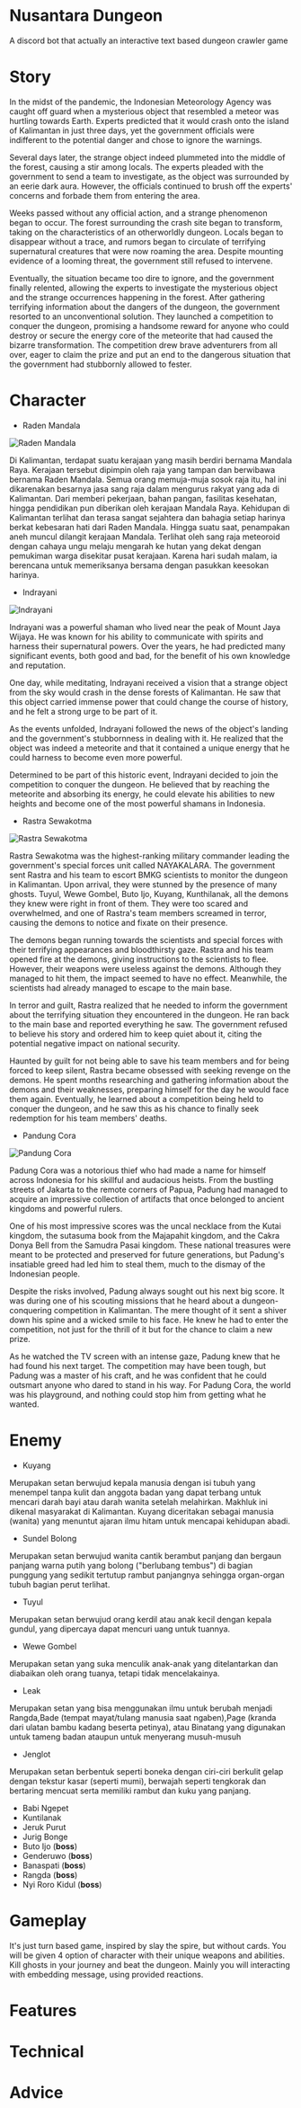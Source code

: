 # Nusantara Dungeon
A discord bot that actually an interactive text based dungeon crawler game 

# Story
In the midst of the pandemic, the Indonesian Meteorology Agency was caught off guard when a mysterious object that resembled a meteor was hurtling towards Earth. Experts predicted that it would crash onto the island of Kalimantan in just three days, yet the government officials were indifferent to the potential danger and chose to ignore the warnings.

Several days later, the strange object indeed plummeted into the middle of the forest, causing a stir among locals. The experts pleaded with the government to send a team to investigate, as the object was surrounded by an eerie dark aura. However, the officials continued to brush off the experts' concerns and forbade them from entering the area.

Weeks passed without any official action, and a strange phenomenon began to occur. The forest surrounding the crash site began to transform, taking on the characteristics of an otherworldly dungeon. Locals began to disappear without a trace, and rumors began to circulate of terrifying supernatural creatures that were now roaming the area. Despite mounting evidence of a looming threat, the government still refused to intervene.

Eventually, the situation became too dire to ignore, and the government finally relented, allowing the experts to investigate the mysterious object and the strange occurrences happening in the forest. After gathering terrifying information about the dangers of the dungeon, the government resorted to an unconventional solution. They launched a competition to conquer the dungeon, promising a handsome reward for anyone who could destroy or secure the energy core of the meteorite that had caused the bizarre transformation. The competition drew brave adventurers from all over, eager to claim the prize and put an end to the dangerous situation that the government had stubbornly allowed to fester.

# Character
- Raden Mandala

![Raden Mandala](asset/character/Raden%20Mandala.jpg)

Di Kalimantan, terdapat suatu kerajaan yang masih berdiri bernama Mandala Raya. Kerajaan tersebut dipimpin oleh raja yang tampan dan berwibawa bernama Raden Mandala. Semua orang memuja-muja sosok raja itu, hal ini dikarenakan besarnya jasa sang raja dalam mengurus rakyat yang ada di Kalimantan. Dari memberi pekerjaan, bahan pangan, fasilitas kesehatan, hingga pendidikan pun diberikan oleh kerajaan Mandala Raya. Kehidupan di Kalimantan terlihat dan terasa sangat sejahtera dan bahagia setiap harinya berkat kebesaran hati dari Raden Mandala. Hingga suatu saat, penampakan aneh muncul dilangit kerajaan Mandala. Terlihat oleh sang raja meteoroid dengan cahaya ungu melaju mengarah ke hutan yang dekat dengan pemukiman warga disekitar pusat kerajaan. Karena hari sudah malam, ia berencana untuk memeriksanya bersama dengan pasukkan keesokan harinya.

- Indrayani

![Indrayani](asset/character/Indrayani.jpg)

Indrayani was a powerful shaman who lived near the peak of Mount Jaya Wijaya. He was known for his ability to communicate with spirits and harness their supernatural powers. Over the years, he had predicted many significant events, both good and bad, for the benefit of his own knowledge and reputation.

One day, while meditating, Indrayani received a vision that a strange object from the sky would crash in the dense forests of Kalimantan. He saw that this object carried immense power that could change the course of history, and he felt a strong urge to be part of it.

As the events unfolded, Indrayani followed the news of the object's landing and the government's stubbornness in dealing with it. He realized that the object was indeed a meteorite and that it contained a unique energy that he could harness to become even more powerful.

Determined to be part of this historic event, Indrayani decided to join the competition to conquer the dungeon. He believed that by reaching the meteorite and absorbing its energy, he could elevate his abilities to new heights and become one of the most powerful shamans in Indonesia.
- Rastra Sewakotma

![Rastra Sewakotma](asset/character/Raider.jpg)

Rastra Sewakotma was the highest-ranking military commander leading the government's special forces unit called NAYAKALARA. The government sent Rastra and his team to escort BMKG scientists to monitor the dungeon in Kalimantan. Upon arrival, they were stunned by the presence of many ghosts. Tuyul, Wewe Gombel, Buto Ijo, Kuyang, Kunthilanak, all the demons they knew were right in front of them. They were too scared and overwhelmed, and one of Rastra's team members screamed in terror, causing the demons to notice and fixate on their presence.

The demons began running towards the scientists and special forces with their terrifying appearances and bloodthirsty gaze. Rastra and his team opened fire at the demons, giving instructions to the scientists to flee. However, their weapons were useless against the demons. Although they managed to hit them, the impact seemed to have no effect. Meanwhile, the scientists had already managed to escape to the main base.

In terror and guilt, Rastra realized that he needed to inform the government about the terrifying situation they encountered in the dungeon. He ran back to the main base and reported everything he saw. The government refused to believe his story and ordered him to keep quiet about it, citing the potential negative impact on national security.

Haunted by guilt for not being able to save his team members and for being forced to keep silent, Rastra became obsessed with seeking revenge on the demons. He spent months researching and gathering information about the demons and their weaknesses, preparing himself for the day he would face them again. Eventually, he learned about a competition being held to conquer the dungeon, and he saw this as his chance to finally seek redemption for his team members' deaths.

- Pandung Cora

![Pandung Cora](asset/character/Maling.jpg)

Padung Cora was a notorious thief who had made a name for himself across Indonesia for his skillful and audacious heists. From the bustling streets of Jakarta to the remote corners of Papua, Padung had managed to acquire an impressive collection of artifacts that once belonged to ancient kingdoms and powerful rulers.

One of his most impressive scores was the uncal necklace from the Kutai kingdom, the sutasuma book from the Majapahit kingdom, and the Cakra Donya Bell from the Samudra Pasai kingdom. These national treasures were meant to be protected and preserved for future generations, but Padung's insatiable greed had led him to steal them, much to the dismay of the Indonesian people.

Despite the risks involved, Padung always sought out his next big score. It was during one of his scouting missions that he heard about a dungeon-conquering competition in Kalimantan. The mere thought of it sent a shiver down his spine and a wicked smile to his face. He knew he had to enter the competition, not just for the thrill of it but for the chance to claim a new prize.

As he watched the TV screen with an intense gaze, Padung knew that he had found his next target. The competition may have been tough, but Padung was a master of his craft, and he was confident that he could outsmart anyone who dared to stand in his way. For Padung Cora, the world was his playground, and nothing could stop him from getting what he wanted.

# Enemy
- Kuyang

Merupakan setan berwujud kepala manusia dengan isi tubuh yang menempel tanpa kulit dan anggota badan yang dapat terbang untuk mencari darah bayi atau darah wanita setelah melahirkan. Makhluk ini dikenal masyarakat di Kalimantan. Kuyang diceritakan sebagai manusia (wanita) yang menuntut ajaran ilmu hitam untuk mencapai kehidupan abadi.

- Sundel Bolong

Merupakan setan berwujud wanita cantik berambut panjang dan bergaun panjang warna putih yang bolong ("berlubang tembus") di bagian punggung yang sedikit tertutup rambut panjangnya sehingga organ-organ tubuh bagian perut terlihat.

- Tuyul

Merupakan setan berwujud orang kerdil atau anak kecil dengan kepala gundul, yang dipercaya dapat mencuri uang untuk tuannya.

- Wewe Gombel

Merupakan setan yang suka menculik anak-anak yang ditelantarkan dan diabaikan oleh orang tuanya, tetapi tidak mencelakainya.

- Leak

Merupakan setan yang bisa menggunakan ilmu untuk berubah menjadi Rangda,Bade (tempat mayat/tulang manusia saat ngaben),Page (kranda dari ulatan bambu kadang beserta petinya), atau Binatang yang digunakan untuk tameng badan ataupun untuk menyerang musuh-musuh

- Jenglot

Merupakan setan berbentuk seperti boneka dengan ciri-ciri berkulit gelap dengan tekstur kasar (seperti mumi), berwajah seperti tengkorak dan bertaring mencuat serta memiliki rambut dan kuku yang panjang.

- Babi Ngepet
- Kuntilanak
- Jeruk Purut
- Jurig Bonge
- Buto Ijo (**boss**)
- Genderuwo (**boss**)
- Banaspati (**boss**)
- Rangda (**boss**)
- Nyi Roro Kidul (**boss**)

# Gameplay
It's just turn based game, inspired by slay the spire, but without cards. You will be given 4 option of character with their unique weapons and abilities. Kill ghosts in your journey and beat the dungeon.
Mainly you will interacting with embedding message, using provided reactions.

# Features

# Technical

# Advice
